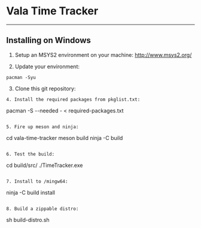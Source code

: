 # Vala Time Tracker
----------------------

## Installing on Windows

1. Setup an MSYS2 environment on your machine:
http://www.msys2.org/

2. Update your environment:
```
pacman -Syu
```

3. Clone this git repository:
```
4. Install the required packages from pkglist.txt:
```
pacman -S --needed - < required-packages.txt
```

5. Fire up meson and ninja:
```
cd vala-time-tracker
meson build
ninja -C build
```

6. Test the build:
```
cd build/src/
./TimeTracker.exe
```

7. Install to /mingw64:
```
ninja -C build install
```

8. Build a zippable distro:
```
sh build-distro.sh

```
